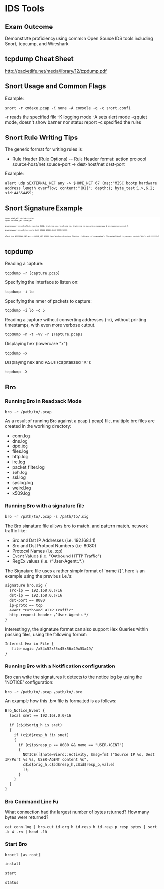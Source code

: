# IDS Tools

## Exam Outcome

Demonstrate proficiency using common Open Source IDS tools including Snort, tcpdump, and Wireshark

## tcpdump Cheat Sheet

http://packetlife.net/media/library/12/tcpdump.pdf

## Snort Usage and Common Flags

Example:
```
snort -r cmdexe.pcap -K none -A console -q -c snort.conf1
```

-r reads the specified file
-K logging mode
-A sets alert mode
-q quiet mode, doesn't show banner nor status report
-c specified the rules

## Snort Rule Writing Tips

The generic format for writing rules is:

- Rule Header (Rule Options)
-- Rule Header format: action protocol source-host/net source-port -> dest-host/net dest-port

Example:

```
alert udp $EXTERNAL_NET any -> $HOME_NET 67 (msg:"MISC bootp hardware address length overflow; content:"|01|"; depth:1; byte_test:1,>,6,2; sid:44554455;
```

## Snort Signature Example

![Snort Sig Example](../screenshots/snort-sig-example.PNG?raw=true "Snort Sig Example")

## tcpdump

Reading a capture:

```
tcpdump -r [capture.pcap]
```

Specifying the interface to listen on:

```
tcpdump -i lo
```

Specifying the nmer of packets to capture:

```
tcpdump -i lo -c 5
```

Reading a capture without converting addresses (-n), without printing timestamps, with even more verbose output.

```
tcpdump -n -t -vv -r [capture.pcap]
```

Displaying hex (lowercase "x"):

```
tcpdump -x
```

Displaying hex and ASCII (capitalized "X"):

```
tcpdump -X
```

## Bro

### Running Bro in Readback Mode

```
bro -r /path/to/.pcap
```

As a result of running Bro against a pcap (.pcap) file, multiple bro files are created in the working directory:

* conn.log
* dns.log
* dpd.log
* files.log
* http.log
* irc.log
* packet_filter.log
* ssh.log
* ssl.log
* syslog.log
* weird.log
* x509.log

### Running Bro with a signature file

```
bro -r /path/to/.pcap -s /path/to/.sig
```
The Bro signature file allows bro to match, and pattern match, network traffic like:
   - Src and Dst IP Addresses (i.e. 192.168.1.1)
   - Src and Dst Protocol Numbers (i.e. 8080)
   - Protocol Names (i.e. tcp)
   - Event Values (i.e. "Outbound HTTP Traffic")
   - RegEx values (i.e. /^User-Agent:.*/)

The Signature file uses a rather simple format of 'name {<values>}', here is an example using the previous i.e.'s:
```
signature bro.sig {
  src-ip == 192.168.0.0/16
  dst-ip == 192.168.0.0/16
  dst-port == 8080
  ip-proto == tcp
  event "Outbound HTTP Traffic"
  http-request-header /^User-Agent:.*/
}
```

Interestingly, the signature format can also support Hex Queries within passing files, using the following format:
```
Interest Hex in File {
   file-magic /x54x52x55x45x56x49x53x49/
}
```

### Running Bro with a Notification configuration
Bro can write the signatures it detects to the notice.log by using the 'NOTICE' configuration:
```
bro -r /path/to/.pcap /path/to/.bro
```

An example how this .bro file is formatted is as follows:
```
Bro_Notice_Event {
  local snet == 192.168.0.0/16
  
  if (c$id$orig_h is snet)
  {
    if (c$id$resp_h !in snet)
    {
      if (c$ip$resp_p == 8080 && name == "USER-AGENT")
      {
        NOTICE([$note=Wierd::Activity, $msg=fmt ("Source IP %s, Dest IP/Port %s %s, USER-AGENT content %s",
        c$id$orig_h,c$id$resp_h,c$id$resp_p,value)
        ]);
      }
    }
  }
}
```

### Bro Command Line Fu

What connection had the largest number of bytes returned? How many bytes were returned?

```
cat conn.log | bro-cut id.org_h id.resp_h id.resp_p resp_bytes | sort -k 4 -rn | head -10
```

### Start Bro

```
broctl [as root]
```

```
install
```

```
start
```

```
status
```




